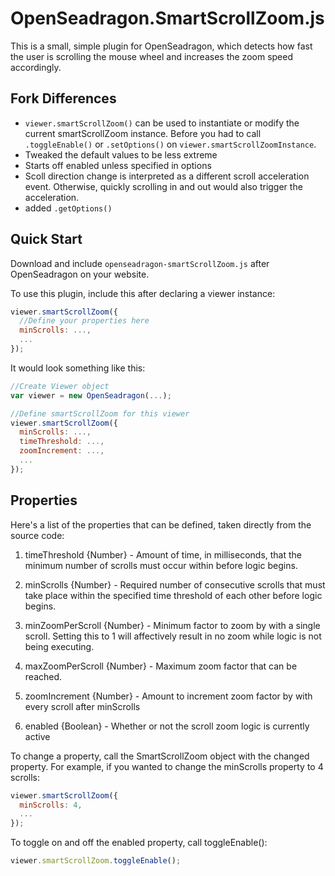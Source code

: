 # OpenSeadragon.SmartScrollZoom.js
This is a small, simple plugin for OpenSeadragon, which detects how fast the user is scrolling the mouse wheel and increases the zoom speed accordingly.

## Fork Differences
- `viewer.smartScrollZoom()` can be used to instantiate or modify the current smartScrollZoom instance. Before you had to call `.toggleEnable()` or `.setOptions()` on `viewer.smartScrollZoomInstance`.
- Tweaked the default values to be less extreme
- Starts off enabled unless specified in options
- Scoll direction change is interpreted as a different scroll acceleration event. Otherwise, quickly scrolling in and out would also trigger the acceleration.
- added `.getOptions()`

## Quick Start

Download and include `openseadragon-smartScrollZoom.js` after OpenSeadragon on your website.

To use this plugin, include this after declaring a viewer instance:
`````javascript
viewer.smartScrollZoom({
  //Define your properties here
  minScrolls: ...,
  ...
});
`````
It would look something like this:
`````javascript
//Create Viewer object
var viewer = new OpenSeadragon(...);

//Define smartScrollZoom for this viewer
viewer.smartScrollZoom({
  minScrolls: ...,
  timeThreshold: ...,
  zoomIncrement: ...,
  ...
});
`````

## Properties
Here's a list of the properties that can be defined, taken directly from the source code:
1. timeThreshold {Number} - Amount of time, in milliseconds, that the minimum number of scrolls must occur within before logic begins.

2. minScrolls {Number} - Required number of consecutive scrolls that must take place within the specified time threshold of each other before logic begins.

3. minZoomPerScroll {Number} - Minimum factor to zoom by with a single scroll. Setting this to 1 will affectively result in no zoom while logic is not being executing.

4. maxZoomPerScroll {Number} - Maximum zoom factor that can be reached.

5. zoomIncrement {Number} - Amount to increment zoom factor by with every scroll after minScrolls

6. enabled {Boolean} - Whether or not the scroll zoom logic is currently active

To change a property, call the SmartScrollZoom object with the changed property. For example, if you wanted to change the minScrolls property to 4 scrolls:
`````javascript
viewer.smartScrollZoom({
  minScrolls: 4,
  ...
});
`````
To toggle on and off the enabled property, call toggleEnable():

`````javascript
viewer.smartScrollZoom.toggleEnable();
`````
